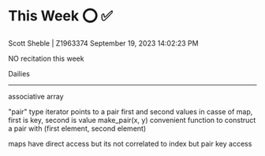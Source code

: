 # This Week      ⭕ ✅ 
Scott Sheble | Z1963374                                            September 19, 2023 14:02:23 PM               


NO recitation this week

Dailies

_____________________________________________________________________________________


associative array

"pair" type
iterator points to a pair
first and second values
in casse of map, first is key, second is value
make_pair(x, y) convenient function to construct a pair with (first element, second element)

maps have direct access but its not correlated to index but pair key access






